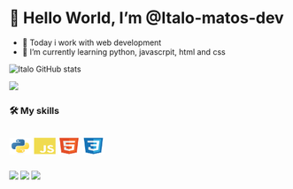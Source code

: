 # 👋 Hello World, I’m @Italo-matos-dev
- 🔭 Today i work with web development
- 🌱 I’m currently learning python, javascrpit, html and css
  
 ![Italo GitHub stats](https://github-readme-stats.vercel.app/api?username=Italo-matos-dev&show_icons=true&theme=radical)

 <img height="180em" src="https://github-readme-stats.vercel.app/api/top-langs/?username=Italo-matos-dev&layout=compact&langs_count=7&theme=dark"/>

  ### 🛠️ My skills
  
  <div style="display: inline_block"><br>
  <img align="center" alt="italo-Python" height="30" width="40" src="https://raw.githubusercontent.com/devicons/devicon/master/icons/python/python-original.svg">
  <img align="center" alt="italo-Js" height="30" width="40" src="https://raw.githubusercontent.com/devicons/devicon/master/icons/javascript/javascript-plain.svg">
  <img align="center" alt="italo-HTML" height="30" width="40" src="https://raw.githubusercontent.com/devicons/devicon/master/icons/html5/html5-original.svg">
  <img align="center" alt="italo-CSS" height="30" width="40" src="https://raw.githubusercontent.com/devicons/devicon/master/icons/css3/css3-original.svg">
</div>
  
 ##
  
  <div> 
  
  <a href="https://t.me/Italo_Matoss" target="_blank"><img src="https://img.shields.io/badge/Telegram-2CA5E0?style=for-the-badge&logo=telegram&logoColor=white"></a> 
  <a href ="mailto:italo.matos.dev@gmail.com?subject=I%20want%20to%20do%20a%20project%20with%20you&body=Enter%20the%20reason%20for%20your%20contact%20here%20..."><img src="https://img.shields.io/badge/Gmail-D14836?style=for-the-badge&logo=gmail&logoColor=white"></a>
  <a href="https://www.linkedin.com/in/italo-matos-dev/" target="_blank"><img src="https://img.shields.io/badge/-LinkedIn-%230077B5?style=for-the-badge&logo=linkedin&logoColor=white" target="_blank"></a> 
  
  </div>

